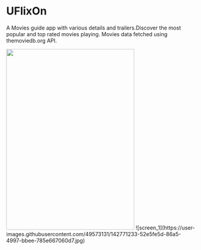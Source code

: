 # UFlixOn
A Movies guide app with various details and trailers.Discover the most popular and top rated movies playing. Movies data fetched using themoviedb.org API.                       


<img src="user-images.githubusercontent.com/49573131/142771233-52e5fe5d-86a5-4997-bbee-785e667060d7.jpg" width="340" height="480">
![screen_1](https://user-images.githubusercontent.com/49573131/142771233-52e5fe5d-86a5-4997-bbee-785e667060d7.jpg)





